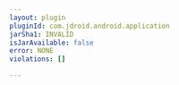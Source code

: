 ```yaml
---
layout: plugin
pluginId: com.jdroid.android.application
jarSha1: INVALID
isJarAvailable: false
error: NONE
violations: []

---
```

